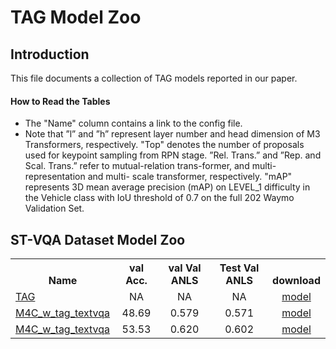# TAG Model Zoo

## Introduction

This file documents a collection of TAG models reported in our paper.

#### How to Read the Tables
* The "Name" column contains a link to the config file. 
*  Note that ”l” and ”h” represent layer number and head dimension of M3 Transformers, respectively. "Top" denotes the number of proposals used for keypoint sampling from RPN stage. ”Rel. Trans.” and ”Rep. and Scal. Trans.” refer to mutual-relation trans-former, and multi-representation and multi- scale transformer, respectively. "mAP" represents 3D mean average precision (mAP) on LEVEL_1 difficulty in the Vehicle class with IoU threshold of 0.7 on the full 202 Waymo Validation Set.

## ST-VQA Dataset Model Zoo

<table><tbody>
<!-- START TABLE -->
<!-- TABLE HEADER -->
<th valign="bottom">Name</th>
<th valign="bottom">val Acc.</th>
<th valign="bottom">val Val ANLS</th>
<th valign="bottom">Test Val ANLS</th>
<th valign="bottom">download</th>
 <tr><td align="left"><a href="https://github.com/HenryJunW/TAG/blob/main/save/exp_yaml/stvqa_TAG_inference.yaml">TAG</a></td>
<td align="center">NA</td>
<td align="center">NA</td>
<td align="center">NA</td>
<td align="center"><a href="https://drive.google.com/file/d/1gwDXXo6LYCSaCo1B7r3fbu7j504Vw-Xj/view?usp=sharing">model</a></td>
</tr>

 <tr><td align="left"><a href="https://github.com/HenryJunW/TAG/blob/main/save/exp_yaml/stvqa_m4c_plus_w_tag_textvqa.yaml">M4C_w_tag_textvqa</a></td>
<td align="center">48.69</td>
<td align="center">0.579</td>
<td align="center">0.571</td>
<td align="center"><a href="https://drive.google.com/file/d/1EeBXWOAJcXa0k7UF1O8C7itVqVgjLGp7/view?usp=sharing">model</a></td>
</tr>

 <tr><td align="left"><a href="https://github.com/HenryJunW/TAG/blob/main/save/exp_yaml/stvqa_tap_refine_w_tag_textvqa.yaml">M4C_w_tag_textvqa</a></td>
<td align="center">53.53</td>
<td align="center">0.620</td>
<td align="center">0.602</td>
<td align="center"><a href="https://drive.google.com/file/d/1Fg2KjtHSyuXf8fEkr7l8qYv-4Me5XRot/view?usp=sharing">model</a></td>
</tr>

</tbody></table>
